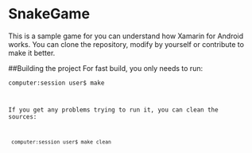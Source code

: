 # SnakeGame
This is a sample game for you can understand how Xamarin for Android works. You can clone the repository, modify by yourself or contribute to make it better.

##Building the project
For fast build, you only needs to run:

<code>computer:session user$ make

If you get any problems trying to run it, you can clean the sources:

<code> computer:session user$ make clean